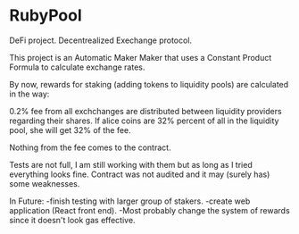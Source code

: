 # RubyPool
DeFi project. Decentrealized Exechange protocol.


This project is an Automatic Maker Maker that uses a Constant Product Formula to calculate exchange rates.

By now, rewards for staking (adding tokens to liquidity pools) are calculated in the way:

0.2% fee from all exchchanges are distributed between liquidity providers regarding their shares.
If alice coins are 32% percent of all in the liquidity pool, she will get 32% of the fee.

Nothing from the fee comes to the contract.

Tests are not full, I am still working with them but as long as I tried everything looks fine.
Contract was not audited and it may (surely has) some weaknesses.

In Future: 
  -finish testing with larger group of stakers.
  -create web application (React front end).
  -Most probably change the system of rewards since it doesn't look gas effective.
